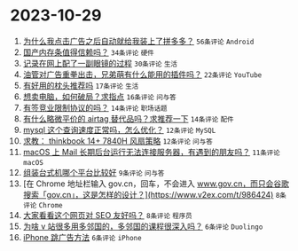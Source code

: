 # 2023-10-29

1. [为什么我点击广告之后自动就给我装上了拼多多？](https://www.v2ex.com/t/986359) `56条评论` `Android`
1. [国产内存条值得信赖吗？](https://www.v2ex.com/t/986365) `34条评论` `硬件`
1. [记录在网上配了一副眼镜的过程](https://www.v2ex.com/t/986377) `30条评论` `生活`
1. [油管对广告重拳出击，兄弟萌有什么能用的插件吗？](https://www.v2ex.com/t/986371) `22条评论` `YouTube`
1. [有好用的枕头推荐吗](https://www.v2ex.com/t/986376) `17条评论` `生活`
1. [想卖电脑，如何破局？求指点](https://www.v2ex.com/t/986398) `16条评论` `问与答`
1. [有签竞业限制协议的吗？](https://www.v2ex.com/t/986368) `14条评论` `职场话题`
1. [有什么略微平价的 airtag 替代品吗？求推荐一下](https://www.v2ex.com/t/986358) `14条评论` `配件`
1. [mysql 这个查询速度正常吗，怎么优化？](https://www.v2ex.com/t/986389) `12条评论` `MySQL`
1. [求教： thinkbook 14+ 7840H 风扇策略](https://www.v2ex.com/t/986360) `12条评论` `问与答`
1. [macOS 上 Mail 长期后台运行无法连接服务器，有遇到的朋友吗？](https://www.v2ex.com/t/986403) `11条评论` `macOS`
1. [组装台式机哪个平台比较好](https://www.v2ex.com/t/986374) `9条评论` `问与答`
1. [在 Chrome 地址栏输入 gov.cn，回车，不会进入 www.gov.cn，而只会谷歌搜索「gov.cn」，这是怎样的设计？](https://www.v2ex.com/t/986424) `8条评论` `Chrome`
1. [大家看看这个网页对 SEO 友好吗？](https://www.v2ex.com/t/986382) `8条评论` `程序员`
1. [为啥 v 站很多用多邻国的，多邻国的课程很深入吗？](https://www.v2ex.com/t/986414) `6条评论` `Duolingo`
1. [iPhone 跳广告方法](https://www.v2ex.com/t/986404) `6条评论` `iPhone`
